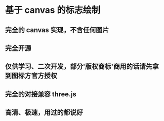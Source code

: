 # 基于 canvas 的标志绘制

## 完全的 canvas 实现，不含任何图片

## 完全开源

## 仅供学习、二次开发，部分'版权商标'商用的话请先拿到图标方官方授权

## 完全的对接兼容 three.js

## 高清、极速，用过的都说好

<!-- 发现一张图片=删库跑路

发现一个示例不兼容 three.js=删库跑路

发现一个示例不高清=删库跑路

## 完全易于调试的生成代码

发现一个示例不容易调试=删库跑路

## 直接生成代码

发现一个示例代码生成不严谨=删库跑路

## final

爱好驱动；删库跑路=老实修改代码 -->
